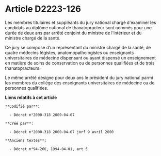# Article D2223-126

Les membres titulaires et suppléants du jury national chargé d'examiner les candidats au diplôme national de thanatopracteur
sont nommés pour une durée de deux ans par arrêté conjoint du ministre de l'intérieur et du ministre chargé de la santé.

Ce jury se compose d'un représentant du ministre chargé de la santé, de quatre médecins légistes, anatomopathologistes ou
enseignants universitaires de médecine dispensant ou ayant dispensé un enseignement en matière de soins de conservation ou de
personnes qualifiées et de trois thanatopracteurs.

Le même arrêté désigne pour deux ans le président du jury national parmi les membres du collège des enseignants
universitaires de médecine ou de personnes qualifiées.

**Liens relatifs à cet article**

	**Codifié par**:

	  - Décret n°2000-318 2000-04-07

	**Créé par**:

	  - Décret n°2000-318 2000-04-07 jorf 9 avril 2000

	**Anciens textes**:

	  - Décret n°94-260, 1994-04-01, art 5
